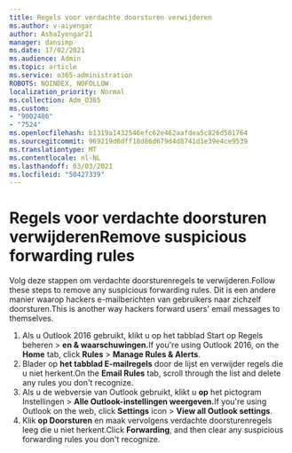 ```yaml
---
title: Regels voor verdachte doorsturen verwijderen
ms.author: v-aiyengar
author: AshaIyengar21
manager: dansimp
ms.date: 17/02/2021
ms.audience: Admin
ms.topic: article
ms.service: o365-administration
ROBOTS: NOINDEX, NOFOLLOW
localization_priority: Normal
ms.collection: Adm_O365
ms.custom:
- "9002486"
- "7524"
ms.openlocfilehash: b1319a1432546efc62e462aafdea5c826d581764
ms.sourcegitcommit: 969219d6dff18d86d679d4d8741d1e39e4ce9539
ms.translationtype: MT
ms.contentlocale: nl-NL
ms.lasthandoff: 03/03/2021
ms.locfileid: "50427339"
---
```

# <a name="remove-suspicious-forwarding-rules"></a><span data-ttu-id="4b6d1-102">Regels voor verdachte doorsturen verwijderen</span><span class="sxs-lookup"><span data-stu-id="4b6d1-102">Remove suspicious forwarding rules</span></span>

<span data-ttu-id="4b6d1-103">Volg deze stappen om verdachte doorsturenregels te verwijderen.</span><span class="sxs-lookup"><span data-stu-id="4b6d1-103">Follow these steps to remove any suspicious forwarding rules.</span></span> <span data-ttu-id="4b6d1-104">Dit is een andere manier waarop hackers e-mailberichten van gebruikers naar zichzelf doorsturen.</span><span class="sxs-lookup"><span data-stu-id="4b6d1-104">This is another way hackers forward users' email messages to themselves.</span></span>

1. <span data-ttu-id="4b6d1-105">Als u Outlook 2016 gebruikt,  klikt u op het tabblad Start op Regels beheren  >  **en & waarschuwingen.**</span><span class="sxs-lookup"><span data-stu-id="4b6d1-105">If you're using Outlook 2016, on the **Home** tab, click **Rules** > **Manage Rules & Alerts**.</span></span> 
1. <span data-ttu-id="4b6d1-106">Blader op **het tabblad E-mailregels** door de lijst en verwijder regels die u niet herkent.</span><span class="sxs-lookup"><span data-stu-id="4b6d1-106">On the **Email Rules** tab, scroll through the list and delete any rules you don't recognize.</span></span>
1. <span data-ttu-id="4b6d1-107">Als u de webversie van Outlook gebruikt, klikt u **op** het pictogram Instellingen > **Alle Outlook-instellingen weergeven.**</span><span class="sxs-lookup"><span data-stu-id="4b6d1-107">If you're using Outlook on the web, click **Settings** icon > **View all Outlook settings**.</span></span>
1. <span data-ttu-id="4b6d1-108">Klik **op Doorsturen** en maak vervolgens verdachte doorsturenregels leeg die u niet herkent.</span><span class="sxs-lookup"><span data-stu-id="4b6d1-108">Click **Forwarding**, and then clear any suspicious forwarding rules you don't recognize.</span></span>
